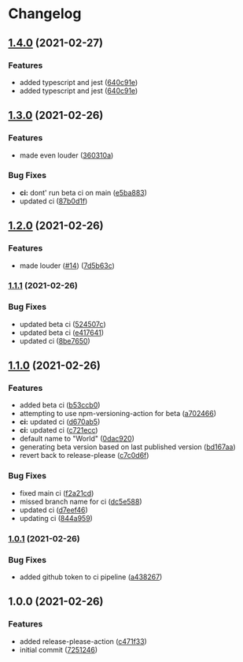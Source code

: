# Changelog

## [1.4.0](https://www.github.com/jacob-ebey/library-boilerplate/compare/v1.3.0...v1.4.0) (2021-02-27)


### Features

* added typescript and jest ([640c91e](https://www.github.com/jacob-ebey/library-boilerplate/commit/640c91e4e000ea5e60b6a2ded22ba0c642a4bcd0))
* added typescript and jest ([640c91e](https://www.github.com/jacob-ebey/library-boilerplate/commit/640c91e4e000ea5e60b6a2ded22ba0c642a4bcd0))

## [1.3.0](https://www.github.com/jacob-ebey/library-boilerplate/compare/v1.2.0...v1.3.0) (2021-02-26)

### Features

- made even louder ([360310a](https://www.github.com/jacob-ebey/library-boilerplate/commit/360310a3c55f5e4765b5a8523521b2396bf8e57e))

### Bug Fixes

- **ci:** dont' run beta ci on main ([e5ba883](https://www.github.com/jacob-ebey/library-boilerplate/commit/e5ba883da0c03a616a57de38017a8e38e3ddf60d))
- updated ci ([87b0d1f](https://www.github.com/jacob-ebey/library-boilerplate/commit/87b0d1faf3c1a4e2fa0a02a18f0b05d3c1af9315))

## [1.2.0](https://www.github.com/jacob-ebey/library-boilerplate/compare/v1.1.1...v1.2.0) (2021-02-26)

### Features

- made louder ([#14](https://www.github.com/jacob-ebey/library-boilerplate/issues/14)) ([7d5b63c](https://www.github.com/jacob-ebey/library-boilerplate/commit/7d5b63c01b5b2c57f4395272eb8b30e70219e819))

### [1.1.1](https://www.github.com/jacob-ebey/library-boilerplate/compare/v1.1.0...v1.1.1) (2021-02-26)

### Bug Fixes

- updated beta ci ([524507c](https://www.github.com/jacob-ebey/library-boilerplate/commit/524507cf0463c38183fef59fa7a5818948067a4d))
- updated beta ci ([e417641](https://www.github.com/jacob-ebey/library-boilerplate/commit/e417641db6729c6efcef5dda900b84d2e9de1b44))
- updated ci ([8be7650](https://www.github.com/jacob-ebey/library-boilerplate/commit/8be765097da1ddbce5aa9d80f25044ca373cdd11))

## [1.1.0](https://www.github.com/jacob-ebey/library-boilerplate/compare/v1.0.1...v1.1.0) (2021-02-26)

### Features

- added beta ci ([b53ccb0](https://www.github.com/jacob-ebey/library-boilerplate/commit/b53ccb0de90569fa863a4e972d20c25df8595991))
- attempting to use npm-versioning-action for beta ([a702466](https://www.github.com/jacob-ebey/library-boilerplate/commit/a702466ea5c952b28df170dc372bd4b2aae638d0))
- **ci:** updated ci ([d670ab5](https://www.github.com/jacob-ebey/library-boilerplate/commit/d670ab5f2e99f99a42382cbf5e3c341474048679))
- **ci:** updated ci ([c721ecc](https://www.github.com/jacob-ebey/library-boilerplate/commit/c721ecc3792820c1d0dbc1f3ca43496690b01c11))
- default name to "World" ([0dac920](https://www.github.com/jacob-ebey/library-boilerplate/commit/0dac920660f4d1dc2608ceff204995697ab9d9b4))
- generating beta version based on last published version ([bd167aa](https://www.github.com/jacob-ebey/library-boilerplate/commit/bd167aadd2c1b39acae94ed7482cd452ba7cac6a))
- revert back to release-please ([c7c0d6f](https://www.github.com/jacob-ebey/library-boilerplate/commit/c7c0d6fb81d7d0226c6f7a9773e7fcc0d65e706e))

### Bug Fixes

- fixed main ci ([f2a21cd](https://www.github.com/jacob-ebey/library-boilerplate/commit/f2a21cde1ce4e60fa27c64f455bced4e4ffc17fb))
- missed branch name for ci ([dc5e588](https://www.github.com/jacob-ebey/library-boilerplate/commit/dc5e5887672a5c88a3adbf794e1af95cb5bf49c5))
- updated ci ([d7eef46](https://www.github.com/jacob-ebey/library-boilerplate/commit/d7eef46ab1fa1498d0ef56a70e5c818e2b40b15f))
- updating ci ([844a959](https://www.github.com/jacob-ebey/library-boilerplate/commit/844a95966ac2aa5030a0a16636a136380f0d51f3))

### [1.0.1](https://www.github.com/jacob-ebey/library-boilerplate/compare/v1.0.0...v1.0.1) (2021-02-26)

### Bug Fixes

- added github token to ci pipeline ([a438267](https://www.github.com/jacob-ebey/library-boilerplate/commit/a4382676b52d6894d933bc072ebfbb4e3522d2a7))

## 1.0.0 (2021-02-26)

### Features

- added release-please-action ([c471f33](https://www.github.com/jacob-ebey/library-boilerplate/commit/c471f3315f4c4e95e8cd6d335f03fdd7095623e3))
- initial commit ([7251246](https://www.github.com/jacob-ebey/library-boilerplate/commit/7251246a224eb86877a860a07ce781a2af1c9e0d))

